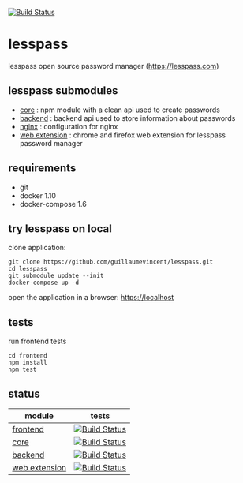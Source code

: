[![Build Status](https://travis-ci.org/lesspass/lesspass.svg?branch=master)](https://travis-ci.org/lesspass/lesspass)
# lesspass

lesspass open source password manager (https://lesspass.com)


## lesspass submodules

 - [core](https://github.com/lesspass/core) : npm module with a clean api used to create passwords
 - [backend](https://github.com/lesspass/api) : backend api used to store information about passwords
 - [nginx](https://github.com/lesspass/nginx) : configuration for nginx
 - [web extension](https://github.com/lesspass/webextension) : chrome and firefox web extension for lesspass password manager


## requirements

  * git
  * docker 1.10
  * docker-compose 1.6

## try lesspass on local

clone application:

    git clone https://github.com/guillaumevincent/lesspass.git
    cd lesspass
    git submodule update --init
    docker-compose up -d

open the application in a browser: [https://localhost](https://localhost)


## tests

run frontend tests

    cd frontend
    npm install
    npm test


## status

| module | tests |
| --- | --- |
| [frontend](https://github.com/lesspass/lesspass) | [![Build Status](https://travis-ci.org/lesspass/lesspass.svg?branch=master)](https://travis-ci.org/lesspass/lesspass) |
| [core](https://github.com/lesspass/core) | [![Build Status](https://travis-ci.org/lesspass/core.svg?branch=master)](https://travis-ci.org/lesspass/core) |
| [backend](https://github.com/lesspass/api) | [![Build Status](https://travis-ci.org/lesspass/api.svg?branch=master)](https://travis-ci.org/lesspass/api) |
| [web extension](https://github.com/lesspass/webextension) | [![Build Status](https://travis-ci.org/lesspass/webextension.svg?branch=master)](https://travis-ci.org/lesspass/webextension) |
